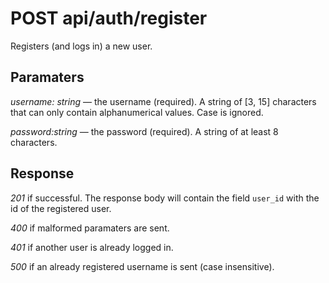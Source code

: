 # POST api/auth/register

Registers (and logs in) a new user.

## Paramaters

_username: string_ — the username (required). A string of [3, 15] characters
that can only contain alphanumerical values. Case is ignored.

_password:string_ — the password (required). A string of at least 8 characters.

## Response

_201_ if successful. The response body will contain the field `user_id` with
the id of the registered user.

_400_ if malformed paramaters are sent.

_401_ if another user is already logged in.

_500_ if an already registered username is sent (case insensitive).
